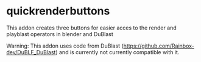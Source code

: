 # quickrenderbuttons
This addon creates three buttons for easier acces to the render and playblast operators in blender and DuBlast

Warning: This addon uses code from DuBlast (https://github.com/Rainbox-dev/DuBLF_DuBlast) and is currently not currently compatible with it. 
